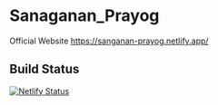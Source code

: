 # Sanaganan_Prayog
Official Website https://sanganan-prayog.netlify.app/

<h2>Build Status</h2>

[![Netlify Status](https://api.netlify.com/api/v1/badges/5b3d3dad-fc96-4998-8c98-987f7c0909cd/deploy-status)](https://app.netlify.com/sites/jash-sp/deploys)
